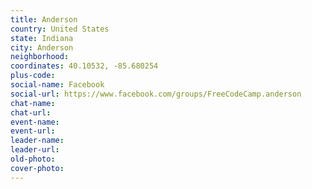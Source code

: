 ```yaml
---
title: Anderson
country: United States
state: Indiana
city: Anderson
neighborhood: 
coordinates: 40.10532, -85.680254
plus-code:
social-name: Facebook
social-url: https://www.facebook.com/groups/FreeCodeCamp.anderson
chat-name:
chat-url:
event-name:
event-url:
leader-name:
leader-url:
old-photo: 
cover-photo:
---
```

